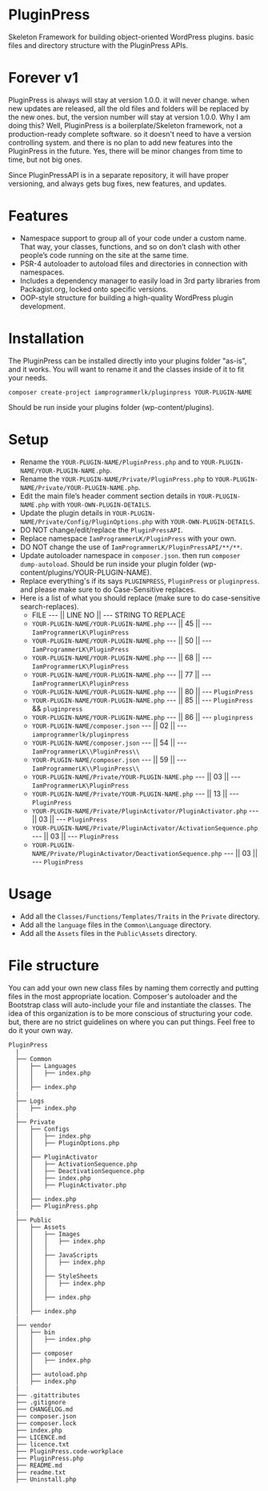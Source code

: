 # PluginPress
Skeleton Framework for building object-oriented WordPress plugins. basic files and directory structure with the PluginPress APIs.

# Forever v1
PluginPress is always will stay at version 1.0.0. it will never change. when new updates are released, all the old files and folders will be replaced by the new ones. but, the version number will stay at version 1.0.0.
Why I am doing this? Well, PluginPress is a boilerplate/Skeleton framework, not a production-ready complete software. so it doesn't need to have a version controlling system. and there is no plan to add new features into the PluginPress in the future. Yes, there will be minor changes from time to time, but not big ones.

Since PluginPressAPI is in a separate repository, it will have proper versioning, and always gets bug fixes, new features, and updates.
# Features
* Namespace support to group all of your code under a custom name. That way, your classes, functions, and so on don’t clash with other people’s code running on the site at the same time.
* PSR-4 autoloader to autoload files and directories in connection with namespaces.
* Includes a dependency manager to easily load in 3rd party libraries from Packagist.org, locked onto specific versions.
* OOP-style structure for building a high-quality WordPress plugin development.

# Installation
The PluginPress can be installed directly into your plugins folder "as-is", and it works. You will want to rename it and the classes inside of it to fit your needs.

`composer create-project iamprogrammerlk/pluginpress YOUR-PLUGIN-NAME`

Should be run inside your plugins folder (wp-content/plugins).

# Setup
* Rename the `YOUR-PLUGIN-NAME/PluginPress.php` and to `YOUR-PLUGIN-NAME/YOUR-PLUGIN-NAME.php`.
* Rename the `YOUR-PLUGIN-NAME/Private/PluginPress.php` to `YOUR-PLUGIN-NAME/Private/YOUR-PLUGIN-NAME.php`.
* Edit the main file’s header comment section details in `YOUR-PLUGIN-NAME.php` with `YOUR-OWN-PLUGIN-DETAILS`.
* Update the plugin details in `YOUR-PLUGIN-NAME/Private/Config/PluginOptions.php` with `YOUR-OWN-PLUGIN-DETAILS`.
* DO NOT change/edit/replace the `PluginPressAPI`.
* Replace namespace `IamProgrammerLK/PluginPress` with your own.
* DO NOT change the use of `IamProgrammerLK/PluginPressAPI/**/**`.
* Update autoloader namespace in `composer.json`. then run `composer dump-autoload`. Should be run inside your plugin folder (wp-content/plugins/YOUR-PLUGIN-NAME).
* Replace everything's if its says `PLUGINPRESS`, `PluginPress` or `pluginpress`. and please make sure to do Case-Sensitive replaces.
* Here is a list of what you should replace (make sure to do case-sensitive search-replaces).
  * FILE --- || LINE NO || --- STRING TO REPLACE
  * `YOUR-PLUGIN-NAME/YOUR-PLUGIN-NAME.php` --- || 45 || --- `IamProgrammerLK\PluginPress`
  * `YOUR-PLUGIN-NAME/YOUR-PLUGIN-NAME.php` --- || 50 || --- `IamProgrammerLK\PluginPress`
  * `YOUR-PLUGIN-NAME/YOUR-PLUGIN-NAME.php` --- || 68 || --- `IamProgrammerLK\PluginPress`
  * `YOUR-PLUGIN-NAME/YOUR-PLUGIN-NAME.php` --- || 77 || --- `IamProgrammerLK\PluginPress`
  * `YOUR-PLUGIN-NAME/YOUR-PLUGIN-NAME.php` --- || 80 || --- `PluginPress`
  * `YOUR-PLUGIN-NAME/YOUR-PLUGIN-NAME.php` --- || 85 || --- `PluginPress` && `pluginpress`
  * `YOUR-PLUGIN-NAME/YOUR-PLUGIN-NAME.php` --- || 86 || --- `pluginpress`
  * `YOUR-PLUGIN-NAME/composer.json` --- || 02 || --- `iamprogrammerlk/pluginpress`
  * `YOUR-PLUGIN-NAME/composer.json` --- || 54 || --- `IamProgrammerLK\\PluginPress\\`
  * `YOUR-PLUGIN-NAME/composer.json` --- || 59 || --- `IamProgrammerLK\\PluginPress\\`
  * `YOUR-PLUGIN-NAME/Private/YOUR-PLUGIN-NAME.php` --- || 03 || --- `IamProgrammerLK\PluginPress`
  * `YOUR-PLUGIN-NAME/Private/YOUR-PLUGIN-NAME.php` --- || 13 || --- `PluginPress`
  * `YOUR-PLUGIN-NAME/Private/PluginActivator/PluginActivator.php` --- || 03 || --- `PluginPress`
  * `YOUR-PLUGIN-NAME/Private/PluginActivator/ActivationSequence.php` --- || 03 || --- `PluginPress`
  * `YOUR-PLUGIN-NAME/Private/PluginActivator/DeactivationSequence.php` --- || 03 || --- `PluginPress`

# Usage
* Add all the `Classes/Functions/Templates/Traits` in the `Private` directory.
* Add all the `language` files in the `Common\Language` directory.
* Add all the `Assets` files in the `Public\Assets` directory.

# File structure
You can add your own new class files by naming them correctly and putting files in the most appropriate location. Composer's autoloader and the Bootstrap class will auto-include your file and instantiate the classes. The idea of this organization is to be more conscious of structuring your code. but, there are no strict guidelines on where you can put things. Feel free to do it your own way.

```
PluginPress
  |
  ├── Common
  │   ├── Languages
  │   │   ├── index.php
  │   │
  │   ├── index.php
  |
  ├── Logs
  │   ├── index.php
  |
  ├── Private
  │   ├── Configs
  │   │   ├── index.php
  │   │   ├── PluginOptions.php
  │   │
  │   ├── PluginActivator
  │   │   ├── ActivationSequence.php
  │   │   ├── DeactivationSequence.php
  │   │   ├── index.php
  │   │   ├── PluginActivator.php
  │   │
  │   ├── index.php
  │   ├── PluginPress.php
  |
  ├── Public
  │   ├── Assets
  │   │   ├── Images
  │   │   │   ├── index.php
  │   │   │
  │   │   ├── JavaScripts
  │   │   │   ├── index.php
  │   │   │
  │   │   ├── StyleSheets
  │   │   │   ├── index.php
  │   │   │
  │   │   ├── index.php
  │   │
  │   ├── index.php
  |
  ├── vendor
  │   ├── bin
  │   │   ├── index.php
  │   │
  │   ├── composer
  │   │   ├── index.php
  │   │
  │   ├── autoload.php
  │   ├── index.php
  |
  ├── .gitattributes
  ├── .gitignore
  ├── CHANGELOG.md
  ├── composer.json
  ├── composer.lock
  ├── index.php
  ├── LICENCE.md
  ├── licence.txt
  ├── PluginPress.code-workplace
  ├── PluginPress.php
  ├── README.md
  ├── readme.txt
  ├── Uninstall.php
```

